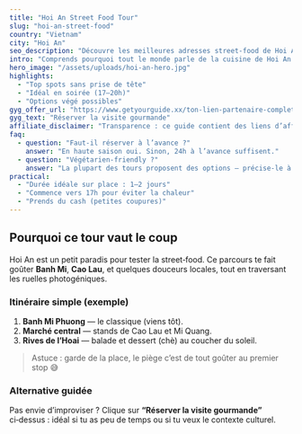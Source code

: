 ```yaml
---
title: "Hoi An Street Food Tour"
slug: "hoi-an-street-food"
country: "Vietnam"
city: "Hoi An"
seo_description: "Découvre les meilleures adresses street-food de Hoi An avec itinéraire, conseils et réservation GetYourGuide."
intro: "Comprends pourquoi tout le monde parle de la cuisine de Hoi An : voici un parcours simple, testé IRL."
hero_image: "/assets/uploads/hoi-an-hero.jpg"
highlights:
  - "Top spots sans prise de tête"
  - "Idéal en soirée (17–20h)"
  - "Options végé possibles"
gyg_offer_url: "https://www.getyourguide.xx/ton-lien-partenaire-complet-exemple"
gyg_text: "Réserver la visite gourmande"
affiliate_disclaimer: "Transparence : ce guide contient des liens d’affiliation GetYourGuide. Si tu réserves, je peux toucher une petite commission — sans surcoût pour toi."
faq:
  - question: "Faut-il réserver à l’avance ?"
    answer: "En haute saison oui. Sinon, 24h à l’avance suffisent."
  - question: "Végétarien-friendly ?"
    answer: "La plupart des tours proposent des options — précise-le à la réservation."
practical:
  - "Durée idéale sur place : 1–2 jours"
  - "Commence vers 17h pour éviter la chaleur"
  - "Prends du cash (petites coupures)"
---
```


## Pourquoi ce tour vaut le coup
Hoi An est un petit paradis pour tester la street‑food. Ce parcours te fait goûter **Banh Mi**, **Cao Lau**, et quelques douceurs locales, tout en traversant les ruelles photogéniques.

### Itinéraire simple (exemple)
1. **Banh Mi Phuong** — le classique (viens tôt).
2. **Marché central** — stands de Cao Lau et Mi Quang.
3. **Rives de l’Hoai** — balade et dessert (chè) au coucher du soleil.

> Astuce : garde de la place, le piège c’est de tout goûter au premier stop 😅

### Alternative guidée
Pas envie d’improviser ? Clique sur **“Réserver la visite gourmande”** ci‑dessus : idéal si tu as peu de temps ou si tu veux le contexte culturel.
